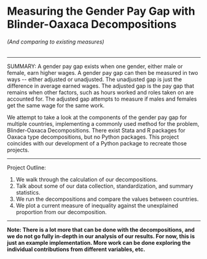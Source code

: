 # Measuring the Gender Pay Gap with Blinder-Oaxaca Decompositions
###### (And comparing to existing measures)
---------

SUMMARY: A gender pay gap exists when one gender, either male or female, earn higher wages. A gender pay gap can then be measured in two ways -- either adjusted or unadjusted. The unadjusted gap is just the difference in average earned wages. The adjusted gap is the pay gap that remains when other factors, such as hours worked and roles taken on are accounted for. The adjusted gap attempts to measure if males and females get the same wage for the same work.

We attempt to take a look at the components of the gender pay gap for multiple countries, implementing a commonly used method for the problem, Blinder-Oaxaca Decompositions. There exist Stata and R packages for Oaxaca type decompositions, but no Python packages. This project coincides with our development of a Python package to recreate those projects.

--------------

Project Outline:

1. We walk through the calculation of our decompositions.
2. Talk about some of our data collection, standardization, and summary statistics.
3. We run the decompositions and compare the values between countries.
4. We plot a current measure of inequality against the unexplained proportion from our decomposition.

--------------

**Note: There is a lot more that can be done with the decompositions, and we do not go fully in-depth in our analysis of our results. For now, this is just an example implementation. More work can be done exploring the individual contributions from different variables, etc.**